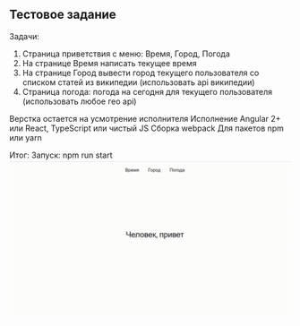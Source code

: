 ## Тестовое задание
Задачи:
1. Страница приветствия с меню: Время, Город, Погода
2. На странице Время написать текущее время
3. На странице Город вывести город текущего пользователя со списком статей из википедии (использовать api википедии)
4. Страница погода: погода на сегодня для текущего пользователя (использовать любое гео api)

Верстка остается на усмотрение исполнителя
Исполнение Angular 2+ или React, TypeScript или чистый JS
Сборка webpack
Для пакетов npm или yarn

Итог:
Запуск: npm run start
![grab-landing-page](https://github.com/DFedorA/test-task/blob/master/demo.gif)
